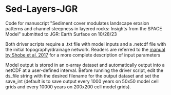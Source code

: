 # Sed-Layers-JGR

Code for manuscript "Sediment cover modulates landscape erosion patterns and channel steepness in layered rocks: Insights from the SPACE Model" submitted to JGR: Earth Surface on 10/28/23

Both driver scripts require a .txt file with model inputs and a .netcdf file with the initial topography/drainage network.
Readers are referred to the [manual by Shobe et al. 2017](https://figshare.com/articles/dataset/pub_shobe_etal_GMD/5193478/1) for a more complete description of input parameters 

Model output is stored in an x-array dataset and automatically output into a netCDF at a user-defined interval. Before running the driver script, edit the ds_file string with the desired filename for the output dataset and set the save_int (default is to save output every 1000 years on 50x50 model cell grids and every 10000 years on 200x200 cell model grids). 
